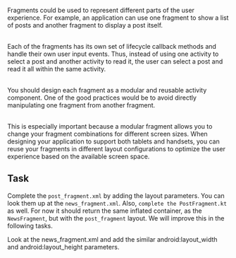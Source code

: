 Fragments could be used to represent different parts of the user experience. For example, an application can use one fragment to show a list of posts and another fragment to display a post itself. 

\
Each of the fragments has its own set of lifecycle callback methods and handle their own user input events. Thus, instead of using one activity to select a post and another activity to read it, the user can select a post and read it all within the same activity.

\
You should design each fragment as a modular and reusable activity component. One of the good practices would be to avoid directly manipulating one fragment from another fragment. 

\
This is especially important because a modular fragment allows you to change your fragment combinations for different screen sizes. When designing your application to support both tablets and handsets, you can reuse your fragments in different layout configurations to optimize the user experience based on the available screen space. 

Task
---
Complete the ``post_fragment.xml`` by adding the layout parameters. You can look them up at the ``news_fragment.xml``.
Also, ```complete the PostFragment.kt``` as well. For now it should return the same inflated container, as the ```NewsFragment```, but with the ```post_fragment``` layout. We will improve this in the following tasks.

<div class="hint">
  Look at the news_fragment.xml and add the similar android:layout_width and android:layout_height parameters.
</div>